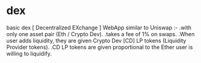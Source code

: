 # dex
basic dex [ Decentralized EXchange ] WebApp similar to Uniswap :-
  .with only one asset pair (Eth / Crypto Dev).
  .takes a fee of 1% on swaps.
  .When user adds liquidity, they are given Crypto Dev [CD] LP tokens (Liquidity Provider tokens).
  .CD LP tokens are given proportional to the Ether user is willing to liquidify.
